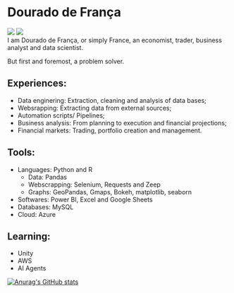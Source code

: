 # Dourado de França
<div>
	<a href="mailto:francadourado@gmail.com"><img src="https://img.shields.io/badge/Gmail-D14836?style=for-the-badge&logo=gmail&logoColor=white" target="_blank"></a> 
<a href="https://www.linkedin.com/in/jose-dourado-a8b2a1109/"><img src="https://img.shields.io/badge/LinkedIn-0077B5?style=for-the-badge&logo=linkedin&logoColor=white" target="_blank"></a>
</div>
I am Dourado de França, or simply France, an economist, trader, business analyst and data scientist.

But first and foremost, a problem solver.

## Experiences:

- Data enginering: Extraction, cleaning and analysis of data bases;
- Websrapping: Extracting data from external sources;
- Automation scripts/ Pipelines;
- Business analysis: From planning to execution and financial projections;
- Financial markets: Trading, portfolio creation and management.

## Tools:
- Languages: Python and R
  - Data: Pandas
  - Webscrapping: Selenium, Requests and Zeep
  - Graphs: GeoPandas, Gmaps, Bokeh, matplotlib, seaborn
- Softwares: Power BI, Excel and Google Sheets
- Databases: MySQL
- Cloud: Azure

## Learning:
- Unity
- AWS
- AI Agents

[![Anurag's GitHub stats](https://github-readme-stats.vercel.app/api?username=jddfrance&theme=radical)](https://github.com/anuraghazra/github-readme-stats)

